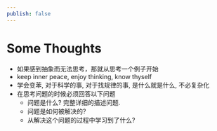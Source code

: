 ```yaml
---
publish: false
---
```


# Some Thoughts

- 如果感到抽象而无法思考，那就从思考一个例子开始
- keep inner peace, enjoy thinking, know thyself
- 学会变苯, 对于科学的事, 对于找规律的事, 是什么就是什么, 不必复杂化
- 在思考问题的时候必须回答以下问题
  - 问题是什么? 完整详细的描述问题.
  - 问题是如何被解决的?
  - 从解决这个问题的过程中学习到了什么?
